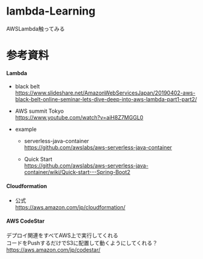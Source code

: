# lambda-Learning
AWSLambda触ってみる


# 参考資料

#### Lambda

* black belt  
  https://www.slideshare.net/AmazonWebServicesJapan/20190402-aws-black-belt-online-seminar-lets-dive-deep-into-aws-lambda-part1-part2/


* AWS summit Tokyo  
  https://www.youtube.com/watch?v=aiH8Z7MGGL0


* example   
  * serverless-java-container  
    https://github.com/awslabs/aws-serverless-java-container

  * Quick Start  
    https://github.com/awslabs/aws-serverless-java-container/wiki/Quick-start---Spring-Boot2


#### Cloudformation  
  * 公式  
    https://aws.amazon.com/jp/cloudformation/


#### AWS CodeStar  
  デプロイ関連をすべてAWS上で実行してくれる  
  コードをPushするだけでS3に配置して動くようにしてくれる？  
  https://aws.amazon.com/jp/codestar/



